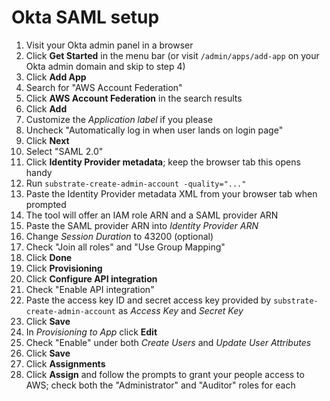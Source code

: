 # Okta SAML setup

1. Visit your Okta admin panel in a browser
2. Click **Get Started** in the menu bar (or visit `/admin/apps/add-app` on your Okta admin domain and skip to step 4)
3. Click **Add App**
4. Search for "AWS Account Federation"
5. Click **AWS Account Federation** in the search results
6. Click **Add**
7. Customize the _Application label_ if you please
8. Uncheck "Automatically log in when user lands on login page"
9. Click **Next**
10. Select "SAML 2.0"
11. Click **Identity Provider metadata**; keep the browser tab this opens handy
12. Run `substrate-create-admin-account -quality="..."`
13. Paste the Identity Provider metadata XML from your browser tab when prompted
14. The tool will offer an IAM role ARN and a SAML provider ARN
15. Paste the SAML provider ARN into _Identity Provider ARN_
16. Change _Session Duration_ to 43200 (optional)
17. Check "Join all roles" and "Use Group Mapping"
17. Click **Done**
18. Click **Provisioning**
19. Click **Configure API integration**
20. Check "Enable API integration"
21. Paste the access key ID and secret access key provided by `substrate-create-admin-account` as _Access Key_ and _Secret Key_
22. Click **Save**
23. In _Provisioning to App_ click **Edit**
24. Check "Enable" under both _Create Users_ and _Update User Attributes_
25. Click **Save**
26. Click **Assignments**
27. Click **Assign** and follow the prompts to grant your people access to AWS; check both the "Administrator" and "Auditor" roles for each
